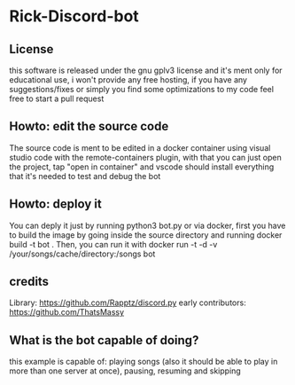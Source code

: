 # Rick-Discord-bot

## License
this software is released under the gnu gplv3 license and it's ment only for educational use, i won't provide any free hosting, if you have any suggestions/fixes or simply you find some optimizations to my code feel free to start a pull request

## Howto: edit the source code
The source code is ment to be edited in a docker container using visual studio code with the remote-containers plugin, with that you can just open the project, tap "open in container" and vscode should install everything that it's needed to test and debug the bot
## Howto: deploy it 
You can deply it just by running python3 bot.py or via docker, first you have to build the image by going inside the source directory and running docker build -t bot . 
Then, you can run it with 
docker run -t -d -v /your/songs/cache/directory:/songs bot 

## credits
Library: https://github.com/Rapptz/discord.py
early contributors: https://github.com/ThatsMassy

## What is the bot capable of doing?
this example is capable of: playing songs (also it should be able to play in more than one server at once), pausing, resuming and skipping 
